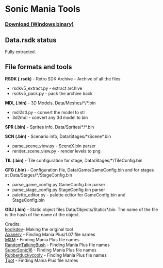 # Sonic Mania Tools

### [Download (Windows binary)](https://github.com/Axanery/rsdkv5_extract_plus/releases)

## Data.rsdk status
Fully extracted.

## File formats and tools
**RSDK (.rsdk)** - Retro SDK Archive -  Archive of all the files
* rsdkv5_extract.py - extract archive
* rsdkv5_pack.py - pack the archive back

**MDL (.bin)** - 3D Models,  Data/Meshes/\*/\*.bin
* mdl2stl.py - convert the model to stl
* 3d2mdl - convert any 3d model to bin

**SPR (.bin)** - Sprites info, Data/Sprites/\*/\*.bin

**SCN (.bin)** - Scenario info, Data/Stages/\*/Scene\*.bin
* parse_scene_view.py - SceneX.bin parser
* render_scene_view.py - render levels to png

**TIL (.bin)** - Tile configuration for stage, Data/Stages/\*/TileConfig.bin

**CFG (.bin)** - Configuration file, Data/Game/GameConfig.bin and for stages at Data/Stages/\*/StageConfig.bin
* parse_game_config.py GameConfig.bin parser
* parse_stage_config.py StageConfig.bin parser
* palette_editor.py - palette editor for GameConfig.bin and StageConfig.bin

**OBJ (.bin)** - Static object files Data/Objects/Static/\*.bin. The name of the file is the hash of the name of the object.

Credits:  
[koolkdev](https://github.com/koolkdev)- Making the original tool  
[Axanery](https://youtube.com/c/Axanery) - Finding Mania Plus/1.07 file names  
[M&M](https://github.com/ActualMandM) - Finding Mania Plus file names  
[RandomTalkingBush](https://twitter.com/RandomTBush) - Finding Mania Plus file names  
[SuperSonic16](https://github.com/thesupersonic16) - Finding Mania Plus file names  
[Rubberduckycooly](https://twitter.com/Rubberduckcooly) - Finding Mania Plus file names  
[Tpot](https://github.com/Tpot-SSL) - Finding Mania Plus file names
